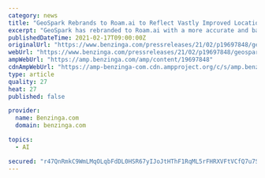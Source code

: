 ```yaml
---
category: news
title: "GeoSpark Rebrands to Roam.ai to Reflect Vastly Improved Location Tracking and AI Technology"
excerpt: "GeoSpark has rebranded to Roam.ai with a more accurate and battery efficient SDK, a new pricing model, website and strong growth of its customer base. AMSTERDAM (PRWEB)"
publishedDateTime: 2021-02-17T09:00:00Z
originalUrl: "https://www.benzinga.com/pressreleases/21/02/p19697848/geospark-rebrands-to-roam-ai-to-reflect-vastly-improved-location-tracking-and-ai-technology"
webUrl: "https://www.benzinga.com/pressreleases/21/02/p19697848/geospark-rebrands-to-roam-ai-to-reflect-vastly-improved-location-tracking-and-ai-technology"
ampWebUrl: "https://amp.benzinga.com/amp/content/19697848"
cdnAmpWebUrl: "https://amp-benzinga-com.cdn.ampproject.org/c/s/amp.benzinga.com/amp/content/19697848"
type: article
quality: 27
heat: 27
published: false

provider:
  name: Benzinga.com
  domain: benzinga.com

topics:
  - AI

secured: "r47QnRmkC9WmLMqOLqbFdDL0HSR67yIJoJtHThF1RqML5rFHRXVFtVCfQ7u7STNqcPhwrULwWBIr9Ucsb8ovNxZOWnqwxvqv/wfcRWC2pplOLCbQbUO8yeV15rGsjQLcfrGGdI6Ro6n8QVO2j1WUMkB7gNSoTO8y3TmqqqjtvezXdXBFsdQN2LunvAE5nz6a9gePXH/6ZwQUmHYTn6vE8eebVM+hprR4Op4TApHegN59oHQhkdJTvm9pvcq/VqwPLvQi92vDYTR/ZY4pFLHtlWl6+XvxOAiaS3wbrMi3p3sKNvmBiJZIEY1N6PMRH0zK6m4y/2AQxKTiwbOrW/CsPMClkLbGwQpl9IUJ8Zv8t2k=;PK/YYgRcCY0y4+NYIdOaNg=="
---
```


